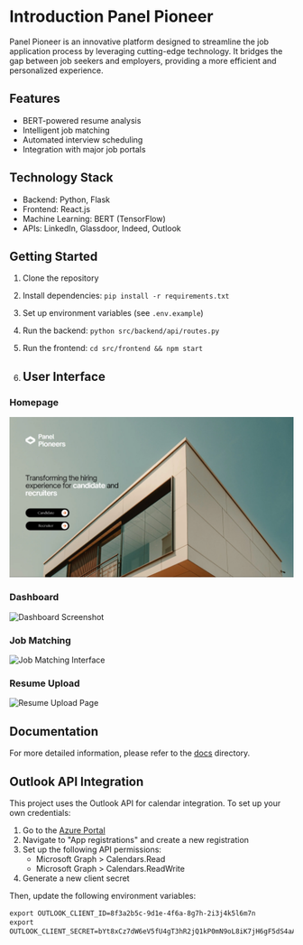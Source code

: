 # Introduction Panel Pioneer

Panel Pioneer is an innovative platform designed to streamline the job application process by leveraging cutting-edge technology. It bridges the gap between job seekers and employers, providing a more efficient and personalized experience.

## Features

- BERT-powered resume analysis
- Intelligent job matching
- Automated interview scheduling
- Integration with major job portals

## Technology Stack

- Backend: Python, Flask
- Frontend: React.js
- Machine Learning: BERT (TensorFlow)
- APIs: LinkedIn, Glassdoor, Indeed, Outlook

## Getting Started

1. Clone the repository
2. Install dependencies: `pip install -r requirements.txt`
3. Set up environment variables (see `.env.example`)
4. Run the backend: `python src/backend/api/routes.py`
5. Run the frontend: `cd src/frontend && npm start`

6. ## User Interface


### Homepage 
![/homepage Screenshot](screenshots/home.png)

### Dashboard
![Dashboard Screenshot](assets/dashboard_screenshot.png)

### Job Matching
![Job Matching Interface](assets/job_matching_screenshot.png)

### Resume Upload
![Resume Upload Page](assets/resume_upload_screenshot.png)

## Documentation

For more detailed information, please refer to the [docs](./docs) directory.

## Outlook API Integration

This project uses the Outlook API for calendar integration. To set up your own credentials:

1. Go to the [Azure Portal](https://portal.azure.com/)
2. Navigate to "App registrations" and create a new registration
3. Set up the following API permissions:
   - Microsoft Graph > Calendars.Read
   - Microsoft Graph > Calendars.ReadWrite
4. Generate a new client secret

Then, update the following environment variables:

```shell
export OUTLOOK_CLIENT_ID=8f3a2b5c-9d1e-4f6a-8g7h-2i3j4k5l6m7n
export OUTLOOK_CLIENT_SECRET=bYt8xCz7dW6eV5fU4gT3hR2jQ1kP0mN9oL8iK7jH6gF5dS4aA3
